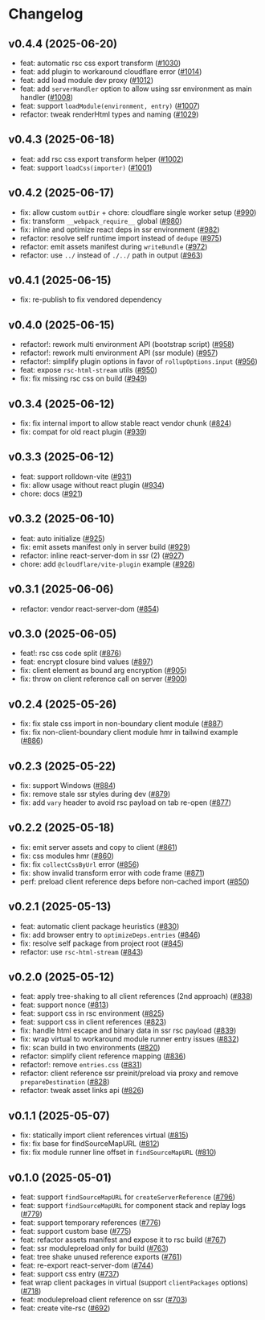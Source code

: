 # Changelog

## v0.4.4 (2025-06-20)

- feat: automatic rsc css export transform ([#1030](https://github.com/hi-ogawa/vite-plugins/pull/1030))
- feat: add plugin to workaround cloudflare error ([#1014](https://github.com/hi-ogawa/vite-plugins/pull/1014))
- feat: add load module dev proxy ([#1012](https://github.com/hi-ogawa/vite-plugins/pull/1012))
- feat: add `serverHandler` option to allow using ssr environment as main handler  ([#1008](https://github.com/hi-ogawa/vite-plugins/pull/1008))
- feat: support `loadModule(environment, entry)` ([#1007](https://github.com/hi-ogawa/vite-plugins/pull/1007))
- refactor: tweak renderHtml types and naming ([#1029](https://github.com/hi-ogawa/vite-plugins/pull/1029))

## v0.4.3 (2025-06-18)

- feat: add rsc css export transform helper ([#1002](https://github.com/hi-ogawa/vite-plugins/pull/1002))
- feat: support `loadCss(importer)` ([#1001](https://github.com/hi-ogawa/vite-plugins/pull/1001))

## v0.4.2 (2025-06-17)

- fix: allow custom `outDir` + chore: cloudflare single worker setup ([#990](https://github.com/hi-ogawa/vite-plugins/pull/990))
- fix: transform `__webpack_require__` global ([#980](https://github.com/hi-ogawa/vite-plugins/pull/980))
- fix: inline and optimize react deps in ssr environment ([#982](https://github.com/hi-ogawa/vite-plugins/pull/982))
- refactor: resolve self runtime import instead of `dedupe` ([#975](https://github.com/hi-ogawa/vite-plugins/pull/975))
- refactor: emit assets manifest during `writeBundle` ([#972](https://github.com/hi-ogawa/vite-plugins/pull/972))
- refactor: use `../` instead of `./../` path in output ([#963](https://github.com/hi-ogawa/vite-plugins/pull/963))

## v0.4.1 (2025-06-15)

- fix: re-publish to fix vendored dependency

## v0.4.0 (2025-06-15)

- refactor!: rework multi environment API (bootstrap script) ([#958](https://github.com/hi-ogawa/vite-plugins/pull/958))
- refactor!: rework multi environment API (ssr module) ([#957](https://github.com/hi-ogawa/vite-plugins/pull/957))
- refactor!: simplify plugin options in favor of `rollupOptions.input` ([#956](https://github.com/hi-ogawa/vite-plugins/pull/956))
- feat: expose `rsc-html-stream` utils ([#950](https://github.com/hi-ogawa/vite-plugins/pull/950))
- fix: fix missing rsc css on build ([#949](https://github.com/hi-ogawa/vite-plugins/pull/949))

## v0.3.4 (2025-06-12)

- fix: fix internal import to allow stable react vendor chunk ([#824](https://github.com/hi-ogawa/vite-plugins/pull/824))
- fix: compat for old react plugin ([#939](https://github.com/hi-ogawa/vite-plugins/pull/939))

## v0.3.3 (2025-06-12)

- feat: support rolldown-vite ([#931](https://github.com/hi-ogawa/vite-plugins/pull/931))
- fix: allow usage without react plugin ([#934](https://github.com/hi-ogawa/vite-plugins/pull/934))
- chore: docs ([#921](https://github.com/hi-ogawa/vite-plugins/pull/921))

## v0.3.2 (2025-06-10)

- feat: auto initialize ([#925](https://github.com/hi-ogawa/vite-plugins/pull/925))
- fix: emit assets manifest only in server build ([#929](https://github.com/hi-ogawa/vite-plugins/pull/929))
- refactor: inline react-server-dom in ssr (2) ([#927](https://github.com/hi-ogawa/vite-plugins/pull/927))
- chore: add `@cloudflare/vite-plugin` example ([#926](https://github.com/hi-ogawa/vite-plugins/pull/926))

## v0.3.1 (2025-06-06)

- refactor: vendor react-server-dom ([#854](https://github.com/hi-ogawa/vite-plugins/pull/854))

## v0.3.0 (2025-06-05)

- feat!: rsc css code split ([#876](https://github.com/hi-ogawa/vite-plugins/pull/876))
- feat: encrypt closure bind values ([#897](https://github.com/hi-ogawa/vite-plugins/pull/897))
- fix: client element as bound arg encryption ([#905](https://github.com/hi-ogawa/vite-plugins/pull/905))
- fix: throw on client reference call on server ([#900](https://github.com/hi-ogawa/vite-plugins/pull/900))

## v0.2.4 (2025-05-26)

- fix: fix stale css import in non-boundary client module ([#887](https://github.com/hi-ogawa/vite-plugins/pull/887))
- fix: fix non-client-boundary client module hmr in tailwind example ([#886](https://github.com/hi-ogawa/vite-plugins/pull/886))

## v0.2.3 (2025-05-22)

- fix: support Windows ([#884](https://github.com/hi-ogawa/vite-plugins/pull/884))
- fix: remove stale ssr styles during dev ([#879](https://github.com/hi-ogawa/vite-plugins/pull/879))
- fix: add `vary` header to avoid rsc payload on tab re-open ([#877](https://github.com/hi-ogawa/vite-plugins/pull/877))

## v0.2.2 (2025-05-18)

- fix: emit server assets and copy to client ([#861](https://github.com/hi-ogawa/vite-plugins/pull/861))
- fix: css modules hmr ([#860](https://github.com/hi-ogawa/vite-plugins/pull/860))
- fix: fix `collectCssByUrl` error ([#856](https://github.com/hi-ogawa/vite-plugins/pull/856))
- fix: show invalid transform error with code frame ([#871](https://github.com/hi-ogawa/vite-plugins/pull/871))
- perf: preload client reference deps before non-cached import ([#850](https://github.com/hi-ogawa/vite-plugins/pull/850))

## v0.2.1 (2025-05-13)

- feat: automatic client package heuristics ([#830](https://github.com/hi-ogawa/vite-plugins/pull/830))
- fix: add browser entry to  `optimizeDeps.entries` ([#846](https://github.com/hi-ogawa/vite-plugins/pull/846))
- fix: resolve self package from project root ([#845](https://github.com/hi-ogawa/vite-plugins/pull/845))
- refactor: use `rsc-html-stream` ([#843](https://github.com/hi-ogawa/vite-plugins/pull/843))

## v0.2.0 (2025-05-12)

- feat: apply tree-shaking to all client references (2nd approach) ([#838](https://github.com/hi-ogawa/vite-plugins/pull/838))
- feat: support nonce ([#813](https://github.com/hi-ogawa/vite-plugins/pull/813))
- feat: support css in rsc environment ([#825](https://github.com/hi-ogawa/vite-plugins/pull/825))
- feat: support css in client references ([#823](https://github.com/hi-ogawa/vite-plugins/pull/823))
- fix: handle html escape and binary data in ssr rsc payload ([#839](https://github.com/hi-ogawa/vite-plugins/pull/839))
- fix: wrap virtual to workaround module runner entry issues ([#832](https://github.com/hi-ogawa/vite-plugins/pull/832))
- fix: scan build in two environments ([#820](https://github.com/hi-ogawa/vite-plugins/pull/820))
- refactor: simplify client reference mapping ([#836](https://github.com/hi-ogawa/vite-plugins/pull/836))
- refactor!: remove `entries.css` ([#831](https://github.com/hi-ogawa/vite-plugins/pull/831))
- refactor: client reference ssr preinit/preload via proxy and remove `prepareDestination` ([#828](https://github.com/hi-ogawa/vite-plugins/pull/828))
- refactor: tweak asset links api ([#826](https://github.com/hi-ogawa/vite-plugins/pull/826))

## v0.1.1 (2025-05-07)

- fix: statically import client references virtual ([#815](https://github.com/hi-ogawa/vite-plugins/pull/815))
- fix: fix base for findSourceMapURL ([#812](https://github.com/hi-ogawa/vite-plugins/pull/812))
- fix: fix module runner line offset in `findSourceMapURL` ([#810](https://github.com/hi-ogawa/vite-plugins/pull/810))

## v0.1.0 (2025-05-01)

- feat: support `findSourceMapURL` for `createServerReference` ([#796](https://github.com/hi-ogawa/vite-plugins/pull/796))
- feat: support `findSourceMapURL` for component stack and replay logs ([#779](https://github.com/hi-ogawa/vite-plugins/pull/779))
- feat: support temporary references ([#776](https://github.com/hi-ogawa/vite-plugins/pull/776))
- feat: support custom base ([#775](https://github.com/hi-ogawa/vite-plugins/pull/775))
- feat: refactor assets manifest and expose it to rsc build ([#767](https://github.com/hi-ogawa/vite-plugins/pull/767))
- feat: ssr modulepreload only for build ([#763](https://github.com/hi-ogawa/vite-plugins/pull/763))
- feat: tree shake unused reference exports ([#761](https://github.com/hi-ogawa/vite-plugins/pull/761))
- feat: re-export react-server-dom ([#744](https://github.com/hi-ogawa/vite-plugins/pull/744))
- feat: support css entry ([#737](https://github.com/hi-ogawa/vite-plugins/pull/737))
- feat wrap client packages in virtual (support `clientPackages` options) ([#718](https://github.com/hi-ogawa/vite-plugins/pull/718))
- feat: modulepreload client reference on ssr ([#703](https://github.com/hi-ogawa/vite-plugins/pull/703))
- feat: create vite-rsc ([#692](https://github.com/hi-ogawa/vite-plugins/pull/692))
